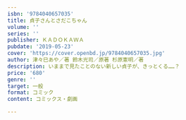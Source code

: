 ```yaml
---
isbn: '9784040657035'
title: 貞子さんとさだこちゃん
volume: ''
series: ''
publisher: ＫＡＤＯＫＡＷＡ
pubdate: '2019-05-23'
cover: 'https://cover.openbd.jp/9784040657035.jpg'
author: 津々巳あや／著 鈴木光司／原著 杉原憲明／著
description: いままで見たことのない新しい貞子が、きっとくる……？
price: '680'
genre: ''
target: 一般
format: コミック
content: コミックス・劇画

---
```


